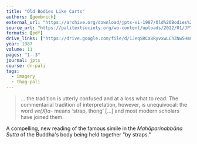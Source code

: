 ```yaml
---
title: "Old Bodies Like Carts"
authors: [gombrich]
external_url: "https://archive.org/download/jpts-xi-1987/Old%20Bodies%20Like%20Carts%20-%20Richard%20Gombrich_text.pdf"
source_url: "https://palitextsociety.org/wp-content/uploads/2022/01/JPTS_1987_XI.pdf"
formats: [pdf]
drive_links: ["https://drive.google.com/file/d/1JeqSRCa8RyvxwLChZNw5HmCo3NySrWaw/view?usp=drivesdk"]
year: 1987
volume: 11
pages: "1--3"
journal: jpts
course: dn-pali
tags:
  - imagery
  - thag-pali
---
```


> … the tradition is utterly confused and at a loss what to read. The commentarial tradition of interpretation, however, is unequivocal: the word *ve(X)a-* means ‘strap, thong’ [...] and most modern scholars have joined them.

A compelling, new reading of the famous simile in the *Mahāparinabbāna Sutta* of the Buddha's body being held together "by straps."
